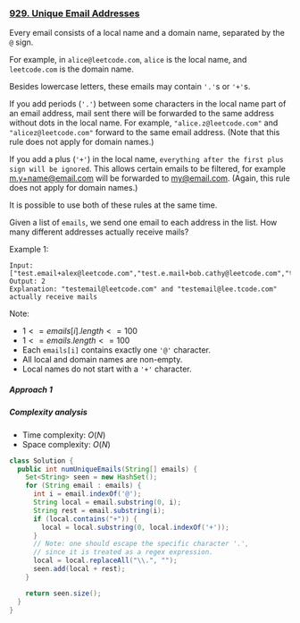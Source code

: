### [929. Unique Email Addresses](https://leetcode.com/problems/unique-email-addresses/)


Every email consists of a local name and a domain name, separated by the `@` sign.

For example, in `alice@leetcode.com`, `alice` is the local name, and `leetcode.com` is the domain name.

Besides lowercase letters, these emails may contain `'.'`s or `'+'`s.

If you add periods (`'.'`) between some characters in the local name part of an email address, mail sent there will be forwarded to the same address without dots in the local name.  For example, `"alice.z@leetcode.com"` and `"alicez@leetcode.com"` forward to the same email address.  (Note that this rule does not apply for domain names.)

If you add a plus (`'+'`) in the local name, `everything after the first plus sign will be ignored`. This allows certain emails to be filtered, for example m.y+name@email.com will be forwarded to my@email.com.  (Again, this rule does not apply for domain names.)

It is possible to use both of these rules at the same time.

Given a list of `emails`, we send one email to each address in the list.  How many different addresses actually receive mails? 

 

Example 1:
```
Input: ["test.email+alex@leetcode.com","test.e.mail+bob.cathy@leetcode.com","testemail+david@lee.tcode.com"]
Output: 2
Explanation: "testemail@leetcode.com" and "testemail@lee.tcode.com" actually receive mails
```

Note:

- $1 <= emails[i].length <= 100$
- $1 <= emails.length <= 100$
- Each `emails[i]` contains exactly one `'@'` character.
- All local and domain names are non-empty.
- Local names do not start with a `'+'` character.

##### Approach 1

##### Complexity analysis
- Time complexity: $O(N)$
- Space complexity: $O(N)$

```java
class Solution {
  public int numUniqueEmails(String[] emails) {
    Set<String> seen = new HashSet();
    for (String email : emails) {
      int i = email.indexOf('@');
      String local = email.substring(0, i);
      String rest = email.substring(i);
      if (local.contains("+")) {
        local = local.substring(0, local.indexOf('+'));
      }
      // Note: one should escape the specific character '.',
      // since it is treated as a regex expression.
      local = local.replaceAll("\\.", "");
      seen.add(local + rest);
    }

    return seen.size();
  }
}
```